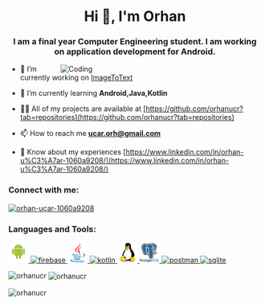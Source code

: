 <h1 align="center">Hi 👋, I'm Orhan</h1>
<h3 align="center">I am a final year Computer Engineering student. I am working on application development for Android.</h3>
<img align="right" alt="Coding" width="400" src="https://media.tenor.com/GfSX-u7VGM4AAAAC/coding.gif">


- 🔭 I’m currently working on [ImageToText](https://github.com/orhanucr/ImageToText)

- 🌱 I’m currently learning **Android,Java,Kotlin**

- 👨‍💻 All of my projects are available at [https://github.com/orhanucr?tab=repositories](https://github.com/orhanucr?tab=repositories)

- 📫 How to reach me **ucar.orh@gmail.com**

- 📄 Know about my experiences [https://www.linkedin.com/in/orhan-u%C3%A7ar-1060a9208/](https://www.linkedin.com/in/orhan-u%C3%A7ar-1060a9208/)

<h3 align="left">Connect with me:</h3>
<p align="left">
<a href="https://linkedin.com/in/orhan-uçar-1060a9208" target="blank"><img align="center" src="https://raw.githubusercontent.com/rahuldkjain/github-profile-readme-generator/master/src/images/icons/Social/linked-in-alt.svg" alt="orhan-uçar-1060a9208" height="30" width="40" /></a>
</p>

<h3 align="left">Languages and Tools:</h3>
<p align="left"> <a href="https://developer.android.com" target="_blank" rel="noreferrer"> <img src="https://raw.githubusercontent.com/devicons/devicon/master/icons/android/android-original-wordmark.svg" alt="android" width="40" height="40"/> </a> <a href="https://firebase.google.com/" target="_blank" rel="noreferrer"> <img src="https://www.vectorlogo.zone/logos/firebase/firebase-icon.svg" alt="firebase" width="40" height="40"/> </a> <a href="https://www.java.com" target="_blank" rel="noreferrer"> <img src="https://raw.githubusercontent.com/devicons/devicon/master/icons/java/java-original.svg" alt="java" width="40" height="40"/> </a> <a href="https://kotlinlang.org" target="_blank" rel="noreferrer"> <img src="https://www.vectorlogo.zone/logos/kotlinlang/kotlinlang-icon.svg" alt="kotlin" width="40" height="40"/> </a> <a href="https://www.linux.org/" target="_blank" rel="noreferrer"> <img src="https://raw.githubusercontent.com/devicons/devicon/master/icons/linux/linux-original.svg" alt="linux" width="40" height="40"/> </a> <a href="https://www.postgresql.org" target="_blank" rel="noreferrer"> <img src="https://raw.githubusercontent.com/devicons/devicon/master/icons/postgresql/postgresql-original-wordmark.svg" alt="postgresql" width="40" height="40"/> </a> <a href="https://postman.com" target="_blank" rel="noreferrer"> <img src="https://www.vectorlogo.zone/logos/getpostman/getpostman-icon.svg" alt="postman" width="40" height="40"/> </a> <a href="https://www.sqlite.org/" target="_blank" rel="noreferrer"> <img src="https://www.vectorlogo.zone/logos/sqlite/sqlite-icon.svg" alt="sqlite" width="40" height="40"/> </a> </p>

<p><img align="left" src="https://github-readme-stats.vercel.app/api/top-langs?username=orhanucr&show_icons=true&theme=tokyonight&locale=en&layout=compact" alt="orhanucr" /></p>

<p>&nbsp;<img align="center" src="https://github-readme-stats.vercel.app/api?username=anuraghazra&show_icons=true&theme=tokyonight&locale=en" alt="orhanucr" /></p>

<p><img align="center" src="https://github-readme-streak-stats.herokuapp.com/?user=orhanucr&theme=dark" alt="orhanucr" /></p>


